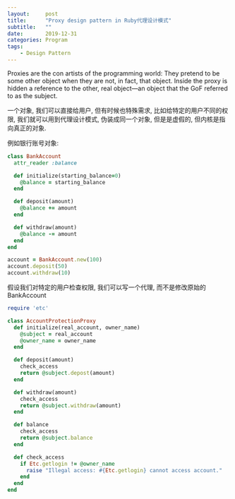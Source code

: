 ```yaml
---
layout:     post
title:      "Proxy design pattern in Ruby代理设计模式"
subtitle:   ""
date:       2019-12-31
categories: Program
tags:
    - Design Pattern
---
```


Proxies are the con artists of the programming world: They pretend to be some other object when they are not, in fact, that object. Inside the proxy is hidden a reference to the other, real object—an object that the GoF referred to as the subject.

一个对象, 我们可以直接给用户, 但有时候也特殊需求, 比如给特定的用户不同的权限, 我们就可以用到代理设计模式, 伪装成同一个对象, 但是是虚假的, 但内核是指向真正的对象.

例如银行账号对象:

```ruby
class BankAccount
  attr_reader :balance

  def initialize(starting_balance=0)
    @balance = starting_balance
  end

  def deposit(amount)
    @balance += amount
  end

  def withdraw(amount)
    @balance -= amount
  end
end

account = BankAccount.new(100)
account.deposit(50)
account.withdraw(10)
```

假设我们对特定的用户检查权限, 我们可以写一个代理, 而不是修改原始的BankAccount

```ruby
require 'etc'

class AccountProtectionProxy
  def initialize(real_account, owner_name)
    @subject = real_account
    @owner_name = owner_name
  end

  def deposit(amount)
    check_access
    return @subject.depost(amount)
  end

  def withdraw(amount)
    check_access
    return @subject.withdraw(amount)
  end

  def balance
    check_access
    return @subject.balance
  end

  def check_access
    if Etc.getlogin != @owner_name
      raise "Illegal access: #{Etc.getlogin} cannot access account."
    end
  end
end
```

